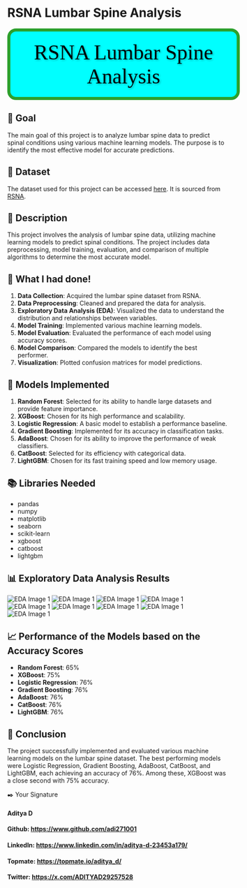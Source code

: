 # RSNA Lumbar Spine Analysis

<p style="font-family: 'Amiri', serif; font-size: 3rem; color: black; text-align: center; margin: 0; text-shadow: 2px 2px 4px rgba(0, 0, 0, 0.3); background-color: cyan; padding: 20px; border-radius: 20px; border: 7px solid #2ca02c; width: 95%;">RSNA Lumbar Spine Analysis</p>

## 🎯 Goal

The main goal of this project is to analyze lumbar spine data to predict spinal conditions using various machine learning models. The purpose is to identify the most effective model for accurate predictions.

## 🧵 Dataset

The dataset used for this project can be accessed [here](link-to-dataset). It is sourced from [RSNA](source-link).

## 🧾 Description

This project involves the analysis of lumbar spine data, utilizing machine learning models to predict spinal conditions. The project includes data preprocessing, model training, evaluation, and comparison of multiple algorithms to determine the most accurate model.

## 🧮 What I had done!

1. **Data Collection**: Acquired the lumbar spine dataset from RSNA.
2. **Data Preprocessing**: Cleaned and prepared the data for analysis.
3. **Exploratory Data Analysis (EDA)**: Visualized the data to understand the distribution and relationships between variables.
4. **Model Training**: Implemented various machine learning models.
5. **Model Evaluation**: Evaluated the performance of each model using accuracy scores.
6. **Model Comparison**: Compared the models to identify the best performer.
7. **Visualization**: Plotted confusion matrices for model predictions.

## 🚀 Models Implemented

1. **Random Forest**: Selected for its ability to handle large datasets and provide feature importance.
2. **XGBoost**: Chosen for its high performance and scalability.
3. **Logistic Regression**: A basic model to establish a performance baseline.
4. **Gradient Boosting**: Implemented for its accuracy in classification tasks.
5. **AdaBoost**: Chosen for its ability to improve the performance of weak classifiers.
6. **CatBoost**: Selected for its efficiency with categorical data.
7. **LightGBM**: Chosen for its fast training speed and low memory usage.

## 📚 Libraries Needed

- pandas
- numpy
- matplotlib
- seaborn
- scikit-learn
- xgboost
- catboost
- lightgbm

## 📊 Exploratory Data Analysis Results

![EDA Image 1](https://github.com/adi271001/ML-Crate/blob/rsna-lumbar-spine-detection/RSNA%20Lumbar%20Spine%20Degenerative%20Classification/Images/__results___12_1.png?raw=true)
![EDA Image 1](https://github.com/adi271001/ML-Crate/blob/rsna-lumbar-spine-detection/RSNA%20Lumbar%20Spine%20Degenerative%20Classification/Images/__results___13_0.png?raw=true)
![EDA Image 1](https://github.com/adi271001/ML-Crate/blob/rsna-lumbar-spine-detection/RSNA%20Lumbar%20Spine%20Degenerative%20Classification/Images/__results___15_0.png?raw=true)
![EDA Image 1](https://github.com/adi271001/ML-Crate/blob/rsna-lumbar-spine-detection/RSNA%20Lumbar%20Spine%20Degenerative%20Classification/Images/__results___19_0.png?raw=true)
![EDA Image 1](https://github.com/adi271001/ML-Crate/blob/rsna-lumbar-spine-detection/RSNA%20Lumbar%20Spine%20Degenerative%20Classification/Images/__results___45_0.png?raw=true)
![EDA Image 1](https://github.com/adi271001/ML-Crate/blob/rsna-lumbar-spine-detection/RSNA%20Lumbar%20Spine%20Degenerative%20Classification/Images/__results___48_0.png?raw=true)
![EDA Image 1](https://github.com/adi271001/ML-Crate/blob/rsna-lumbar-spine-detection/RSNA%20Lumbar%20Spine%20Degenerative%20Classification/Images/__results___49_0.png?raw=true)
![EDA Image 1](https://github.com/adi271001/ML-Crate/blob/rsna-lumbar-spine-detection/RSNA%20Lumbar%20Spine%20Degenerative%20Classification/Images/__results___50_0.png?raw=true)
![EDA Image 1](https://github.com/adi271001/ML-Crate/blob/rsna-lumbar-spine-detection/RSNA%20Lumbar%20Spine%20Degenerative%20Classification/Images/__results___51_0.png?raw=true)


## 📈 Performance of the Models based on the Accuracy Scores

- **Random Forest**: 65%
- **XGBoost**: 75%
- **Logistic Regression**: 76%
- **Gradient Boosting**: 76%
- **AdaBoost**: 76%
- **CatBoost**: 76%
- **LightGBM**: 76%

## 📢 Conclusion

The project successfully implemented and evaluated various machine learning models on the lumbar spine dataset. The best performing models were Logistic Regression, Gradient Boosting, AdaBoost, CatBoost, and LightGBM, each achieving an accuracy of 76%. Among these, XGBoost was a close second with 75% accuracy.

✒️ Your Signature
 #### Aditya D

#### Github: https://www.github.com/adi271001

#### LinkedIn: https://www.linkedin.com/in/aditya-d-23453a179/

#### Topmate: https://topmate.io/aditya_d/

#### Twitter: https://x.com/ADITYAD29257528
